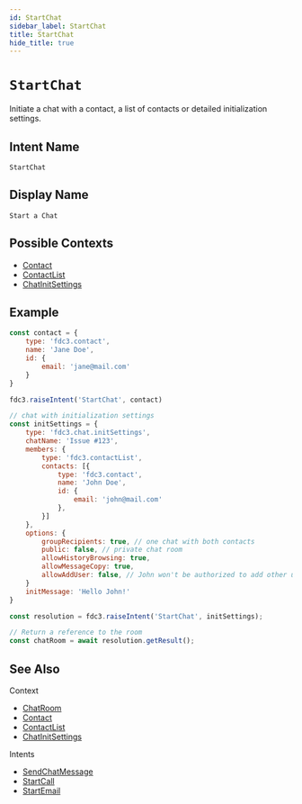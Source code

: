 ```yaml
---
id: StartChat
sidebar_label: StartChat
title: StartChat
hide_title: true
---
```

# `StartChat`

Initiate a chat with a contact, a list of contacts or detailed initialization settings.

## Intent Name

`StartChat`

## Display Name

`Start a Chat`

## Possible Contexts

* [Contact](../../context/ref/Contact)
* [ContactList](../../context/ref/ContactList)
* [ChatInitSettings](../../context/ref/ChatInitSettings)

## Example

```js
const contact = {
    type: 'fdc3.contact',
    name: 'Jane Doe',
    id: {
        email: 'jane@mail.com'
    }
}

fdc3.raiseIntent('StartChat', contact)

// chat with initialization settings
const initSettings = {
    type: 'fdc3.chat.initSettings',
    chatName: 'Issue #123',
    members: {
        type: 'fdc3.contactList',
        contacts: [{
            type: 'fdc3.contact',
            name: 'John Doe',
            id: {
                email: 'john@mail.com'
            },
        }]
    },
    options: {
        groupRecipients: true, // one chat with both contacts
        public: false, // private chat room
        allowHistoryBrowsing: true,
        allowMessageCopy: true,
        allowAddUser: false, // John won't be authorized to add other users to the chat
    }
    initMessage: 'Hello John!'
}

const resolution = fdc3.raiseIntent('StartChat', initSettings);

// Return a reference to the room
const chatRoom = await resolution.getResult();
```

## See Also

Context
- [ChatRoom](../../context/ref/ChatRoom)
- [Contact](../../context/ref/Contact)
- [ContactList](../../context/ref/ContactList)
- [ChatInitSettings](../../context/ref/ChatInitSettings)

Intents
* [SendChatMessage](SendChatMessage)
* [StartCall](StartCall)
* [StartEmail](StartEmail)
